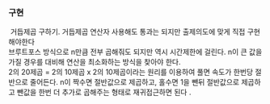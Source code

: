 ### 구현
​
거듭제곱 구하기.  거듭제곱 연산자 사용해도 통과는 되지만 출제의도에 맞게 직접 구현해야한다 <br/>
브루트포스 방식으로 n만큼 전부 곱해줘도 되지만 역시 시간제한에 걸린다. n이 큰 값을 가질 경우를 대비해 연산을 최소화하는 방식을 찾아야 한다. <br/>
2의 20제곱 = 2의 10제곱 x 2의 10제곱이라는 원리를 이용하여 풀면 속도가 한번당 절반으로 줄어든다. n이 짝수면 절반값으로 제곱하고, 홀수면 1을 뺀뒤 절반값으로 제곱하고 뺀값을 한번 더 추가로 곱해주는 형태로 재귀접근하면 된다 .
​
​
​